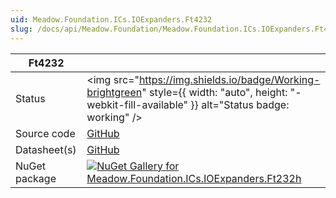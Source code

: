 ```yaml
---
uid: Meadow.Foundation.ICs.IOExpanders.Ft4232
slug: /docs/api/Meadow.Foundation/Meadow.Foundation.ICs.IOExpanders.Ft4232
---
```


| Ft4232 | |
|--------|--------|
| Status | <img src="https://img.shields.io/badge/Working-brightgreen" style={{ width: "auto", height: "-webkit-fill-available" }} alt="Status badge: working" /> |
| Source code | [GitHub](https://github.com/WildernessLabs/Meadow.Foundation/tree/main/Source/Meadow.Foundation.Peripherals/ICs.IOExpanders.Ftxxxx) |
| Datasheet(s) | [GitHub](https://github.com/WildernessLabs/Meadow.Foundation/tree/main/Source/Meadow.Foundation.Peripherals/ICs.IOExpanders.Ftxxxx/Datasheet) |
| NuGet package | <a href="https://www.nuget.org/packages/Meadow.Foundation.ICs.IOExpanders.Ft232h/" target="_blank"><img src="https://img.shields.io/nuget/v/Meadow.Foundation.ICs.IOExpanders.Ft232h.svg?label=Meadow.Foundation.ICs.IOExpanders.Ft232h" alt="NuGet Gallery for Meadow.Foundation.ICs.IOExpanders.Ft232h" /></a> |

